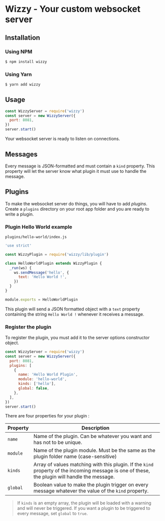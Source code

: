 # Wizzy - Your custom websocket server

## Installation

### Using NPM

```bash
$ npm install wizzy
```

### Using Yarn

```bash
$ yarn add wizzy
```

## Usage

```javascript
const WizzyServer = require('wizzy')
const server = new WizzyServer({
  port: 8081,
})
server.start()
```

Your websocket server is ready to listen on connections.

## Messages

Every message is JSON-formatted and must contain a `kind` property. This property will let the server know what plugin it must use to handle the message.

## Plugins

To make the websocket server do things, you will have to add _plugins_. Create a `plugins` directory on your root app folder and you are ready to write a plugin.

### Plugin Hello World example

`plugins/hello-world/index.js`

```javascript
'use strict'

const WizzyPlugin = require('wizzy/lib/plugin')

class HelloWorldPlugin extends WizzyPlugin {
  _run(ws) {
    ws.sendMessage('hello', {
      text: 'Hello World !',
    })
  }
}

module.exports = HelloWorldPlugin
```

This plugin will send a JSON formatted object with a `text` property containing the string `Hello World !` whenever it receives a message.

### Register the plugin

To register the plugin, you must add it to the server options constructor object.

```javascript
const WizzyServer = require('wizzy')
const server = new WizzyServer({
  port: 8081,
  plugins: [
    {
      name: 'Hello World Plugin',
      module: 'hello-world',
      kinds: ['hello'],
      global: false,
    },
  ],
})
server.start()
```

There are four properties for your plugin :

| Property | Description                                                                                                                                    |
| -------- | ---------------------------------------------------------------------------------------------------------------------------------------------- |
| `name`   | Name of the plugin. Can be whatever you want and has not to be unique.                                                                         |
| `module` | Name of the plugin module. Must be the same as the plugin folder name (case-sensitive)                                                         |
| `kinds`  | Array of values matching with this plugin. If the `kind` property of the incoming message is one of these, the plugin will handle the message. |
| `global` | Boolean value to make the plugin trigger on every message whatever the value of the `kind` property.                                           |

> If `kinds` is an empty array, the plugin will be loaded with a warning and will never be triggered. If you want a plugin to be triggered to every message, set `global` to `true`.
